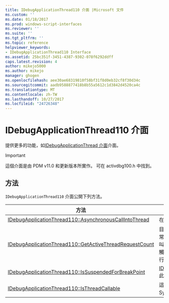 ```yaml
---
title: IDebugApplicationThread110 介面 |Microsoft 文件
ms.custom: ''
ms.date: 01/18/2017
ms.prod: windows-script-interfaces
ms.reviewer: ''
ms.suite: ''
ms.tgt_pltfrm: ''
ms.topic: reference
helpviewer_keywords:
- IDebugApplicationThread110 Interface
ms.assetid: 25bc351f-3451-4387-9302-078f6292ddff
caps.latest.revision: 4
author: mikejo5000
ms.author: mikejo
manager: ghogen
ms.openlocfilehash: aee30ae68319810f58bf31f8d0eb32cf8f30d34c
ms.sourcegitcommit: aadb9588877418b8b55a5612c1d3842d4520ca4c
ms.translationtype: MT
ms.contentlocale: zh-TW
ms.lasthandoff: 10/27/2017
ms.locfileid: "24726348"
---
```

# <a name="idebugapplicationthread110-interface"></a>IDebugApplicationThread110 介面
提供更多的功能，如[IDebugApplicationThread 介面](../../winscript/reference/idebugapplicationthread-interface.md)介面。  
  
> [!IMPORTANT]
>  這個介面是由 PDM v11.0 和更新版本所實作。 可在 activdbg100.h 中找到。  
  
## <a name="methods"></a>方法  
 `IDebugApplicationThread110` 介面公開下列方法。  
  
|方法|說明|  
|------------|-----------------|  
|[IDebugApplicationThread110::AsynchronousCallIntoThread](../../winscript/reference/idebugapplicationthread110-asynchronouscallintothread.md)|在主執行緒上進行非同步呼叫。|  
|[IDebugApplicationThread110::GetActiveThreadRequestCount](../../winscript/reference/idebugapplicationthread110-getactivethreadrequestcount.md)|目前正在處理從 PDM 執行緒切換機制多少執行緒要求的計數。 通常是 0 或 1，但它的可能為了要能夠更高版本，如果一個執行緒呼叫會開始處理，但觸發出執行緒的同步呼叫，或否則 （例如，透過觸發 IDebugApplicationEvents 事件發出偵錯工具暫止的執行緒執行緒）|  
|[IDebugApplicationThread110::IsSuspendedForBreakPoint](../../winscript/reference/idebugapplicationthread110-issuspendedforbreakpoint.md)|[IDebugApplicationThreadEvents110::OnSuspendForBreakPoint](../../winscript/reference/idebugapplicationthreadevents110-onsuspendforbreakpoint.md)此執行緒上被呼叫，且尚未完成。|  
|[IDebugApplicationThread110::IsThreadCallable](../../winscript/reference/idebugapplicationthread110-isthreadcallable.md)|這個執行緒是處於可以處理使用 PDM 執行緒切換機制 （例如 SynchronousCallInThread) 進行呼叫的狀態。|